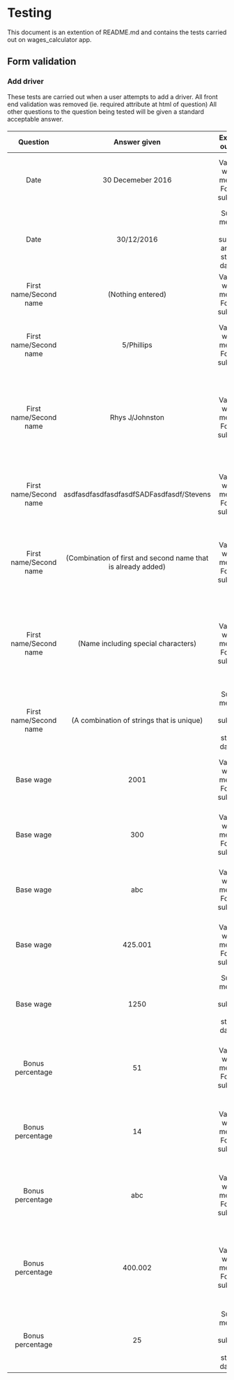 # Testing
This document is an extention of README.md and contains the tests carried out on wages_calculator app.

## Form validation

### Add driver
These tests are carried out when a user attempts to add a driver. All front end validation was removed (ie. required attribute at html of question) All other questions to the question being tested will be given a standard acceptable answer.

####

**Question** | **Answer given** | **Expected outcome** | **Result** | **Pass/Fail**
:-----:|:-----:|:-----:|:-----:|:-----:
Date | 30 Decemeber 2016 | Validation warning message. Form not submitted. | 'Please enter date in format dd/mm/yyyy'. Form not submitted.| Pass
Date | 30/12/2016 | Success message. Form submitted and data stored in database | 'Success'. Data in database.| Pass
First name/Second name|(Nothing entered)|Validation warning message. Form not submitted.| "Please enter first and second name". Form not submitted| Pass
First name/Second name | 5/Phillips | Validation warning message. Form not submitted. | "Please do not include numbers in name(s)". Form not submitted | Pass
First name/Second name | Rhys J/Johnston | Validation warning message. Form not submitted. | 'Please do not inlude spaces or special characters in name(s), for double barrel names use: "-"'. Form not submitted | Pass
First name/Second name | asdfasdfasdfasdfasdfSADFasdfasdf/Stevens | Validation warning message. Form not submitted. | 'Please enter name(s) between 1 and 25 characters'. Form not submitted | Pass
First name/Second name | (Combination of first and second name that is already added) | Validation warning message. Form not submitted. | 'Driver name already exists. Edit current entry or choose another name'. Form not submitted | Pass
First name/Second name | (Name including special characters) | Validation warning message. Form not submitted. | 'Please do not inlude spaces or special characters in name(s), for double barrel names use: "-"'. Form not submitted | Pass
First name/Second name | (A combination of strings that is unique) | Success message. Form submitted. Data stored in database | 'Success'. Data in database | Pass
Base wage | 2001 | Validation warning message. Form not submitted.| 'Please enter a base wage between 400 and 2000'. Form not submitted | Pass
Base wage | 300 | Validation warning message. Form not submitted.| 'Please enter a base wage between 400 and 2000'. Form not submitted | Pass
Base wage | abc | Validation warning message. Form not submitted.| 'Please enter a base wage between 400 and 2000'. Form not submitted | Pass
Base wage | 425.001 | Validation warning message. Form not submitted.| 'Please enter a base wage in £; ie "450.50" or "450"'. Form not submitted | Pass
Base wage | 1250 | Success message. Form submitted. Data stored in database | 'Success'. Data in database | Pass
Bonus percentage | 51 | Validation warning message. Form not submitted.| 'Please enter a bonus percentage between 15 and 50'. Form not submitted | Pass
Bonus percentage | 14 | Validation warning message. Form not submitted.| 'Please enter a bonus percentage between 15 and 50'. Form not submitted | Pass
Bonus percentage | abc | Validation warning message. Form not submitted.| 'Please enter a bonus percentage between 15 and 50'. Form not submitted | Pass
Bonus percentage | 400.002 | Validation warning message. Form not submitted.| 'Please enter a bonus percentage in %, to 2 decimal places; ie "35.25" or "27"'. Form not submitted | Pass
Bonus percentage | 25 | Success message. Form submitted. Data stored in database | 'Success'. Data in database | Pass





